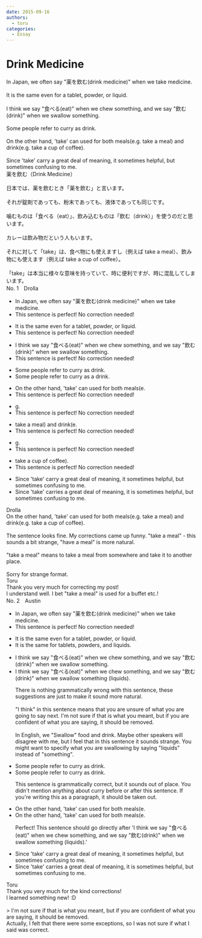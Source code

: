 ```yaml
---
date: 2015-09-16
authors:
  - toru
categories:
  - Essay
---
```


<h1 id="subject_show">Drink Medicine</h1>
<div class="date" hidden>Sep 16, 2015 11:19</div>
<div id="post"><div id="body_show_ori">
In Japan, we often say "薬を飲む(drink medicine)" when we take medicine.<br/><br/>It is the same even for a tablet, powder, or liquid.<br/><br/>I think we say "食べる(eat)" when we chew something, and we say "飲む(drink)" when we swallow something. <br/><br/>Some people refer to curry as drink.<br/><br/>On the other hand, 'take' can used for both meals(e.g. take a meal) and drink(e.g. take a cup of coffee).<br/><br/>Since 'take' carry a great deal of meaning, it sometimes helpful, but sometimes confusing to me.
</div></div>

<!-- more -->

<div id="post_ja"><div id="body_show_mo">
薬を飲む（Drink Medicine）<br/><br/>日本では、薬を飲むとき「薬を飲む」と言います。<br/><br/>それが錠剤であっても、粉末であっても、液体であっても同じです。<br/><br/>噛むものは「食べる（eat）」、飲み込むものは「飲む（drink）」を使うのだと思います。<br/><br/>カレーは飲み物だという人もいます。<br/><br/>それに対して「take」は、食べ物にも使えますし（例えば take a meal）、飲み物にも使えます（例えば take a cup of coffee）。<br/><br/>「take」は本当に様々な意味を持っていて、時に便利ですが、時に混乱してしまいます。
</div></div>
<div id="block"><div class="first_name"> No. 1　<span class="just_name">Drolla</span></div><div id="block2">
<ul class="correction_field">
<li class="incorrect">In Japan, we often say "薬を飲む(drink medicine)" when we take medicine.</li>
<li class="corrected perfect">This sentence is perfect! No correction needed!</li>
</ul>
<ul class="correction_field">
<li class="incorrect">It is the same even for a tablet, powder, or liquid.</li>
<li class="corrected perfect">This sentence is perfect! No correction needed!</li>
</ul>
<ul class="correction_field">
<li class="incorrect">I think we say "食べる(eat)" when we chew something, and we say "飲む(drink)" when we swallow something.</li>
<li class="corrected perfect">This sentence is perfect! No correction needed!</li>
</ul>
<ul class="correction_field">
<li class="incorrect">Some people refer to curry as drink.</li>
<li class="corrected correct">
Some people refer to curry as <span class="f_red">a</span> drink.
</li>
</ul>
<ul class="correction_field">
<li class="incorrect">On the other hand, 'take' can used for both meals(e.</li>
<li class="corrected perfect">This sentence is perfect! No correction needed!</li>
</ul>
<ul class="correction_field">
<li class="incorrect">g.</li>
<li class="corrected perfect">This sentence is perfect! No correction needed!</li>
</ul>
<ul class="correction_field">
<li class="incorrect">take a meal) and drink(e.</li>
<li class="corrected perfect">This sentence is perfect! No correction needed!</li>
</ul>
<ul class="correction_field">
<li class="incorrect">g.</li>
<li class="corrected perfect">This sentence is perfect! No correction needed!</li>
</ul>
<ul class="correction_field">
<li class="incorrect">take a cup of coffee).</li>
<li class="corrected perfect">This sentence is perfect! No correction needed!</li>
</ul>
<ul class="correction_field">
<li class="incorrect">Since 'take' carry a great deal of meaning, it sometimes helpful, but sometimes confusing to me.</li>
<li class="corrected correct">
Since 'take' <span class="f_red">carries </span>a great deal of meaning, it <span class="f_red">is </span>sometimes helpful, but sometimes confusing to me.
</li>
</ul>
</div><div class="name"><span class="just_name">Drolla</span><br>
On the other hand, 'take' can used for both meals(e.g. take a meal) and drink(e.g. take a cup of coffee).<br/><br/>The sentence looks fine. My corrections came up funny. "take a meal" - this sounds a bit strange, "have a meal" is more natural.<br/><br/>"take a meal" means to take a meal from somewhere and take it to another place.<br/><br/>Sorry for strange format.
</div>
<div class="name"><span class="just_name">Toru</span><br>
Thank you very much for correcting my post!<br/>I understand well. I bet "take a meal" is used for a buffet etc.!
</div>
</div>
<div id="block"><div class="first_name"> No. 2　<span class="just_name">Austin</span></div><div id="block2">
<ul class="correction_field">
<li class="incorrect">In Japan, we often say "薬を飲む(drink medicine)" when we take medicine.</li>
<li class="corrected perfect">This sentence is perfect! No correction needed!</li>
</ul>
<ul class="correction_field">
<li class="incorrect">It is the same even for a tablet, powder, or liquid.</li>
<li class="corrected correct">
It is the same for tablet<span class="f_red">s</span>, powder<span class="f_red">s</span>, <span class="f_blue">and</span> liquid<span class="f_red">s</span>.
</li>
</ul>
<ul class="correction_field">
<li class="incorrect">I think we say "食べる(eat)" when we chew something, and we say "飲む(drink)" when we swallow something.</li>
<li class="corrected correct">
<span class="f_gray">I think </span>we say "食べる(eat)" when we chew something, and we say "飲む(drink)" when we <span class="f_gray">swallow</span> <span class="f_gray">something </span><span class="f_blue">(liquids)</span><span class="f_gray">.</span>
<p class="correction_comment">There is nothing grammatically wrong with this sentence, these suggestions are just to make it sound more natural.<br/><br/>"I think" in this sentence means that you are unsure of what you are going to say next. I'm not sure if that is what you meant, but if you are confident of what you are saying, it should be removed.<br/><br/>In English, we "Swallow" food and drink. Maybe other speakers will disagree with me, but I feel that in this sentence it sounds strange. You might want to specify what you are swallowing by saying "liquids" instead of "something".</p>
</li>
</ul>
<ul class="correction_field">
<li class="incorrect">Some people refer to curry as drink.</li>
<li class="corrected correct">
Some people refer to curry as drink.
<p class="correction_comment">This sentence is grammatically correct, but it sounds out of place. You didn't mention anything about curry before or after this sentence. If you're writing this as a paragraph, it should be taken out.</p>
</li>
</ul>
<ul class="correction_field">
<li class="incorrect">On the other hand, 'take' can used for both meals(e.</li>
<li class="corrected correct">
On the other hand, 'take' can used for both meals(e.
<p class="correction_comment">Perfect! This sentence should go directly after 'I think we say "食べる(eat)" when we chew something, and we say "飲む(drink)" when we swallow something (liquids).'</p>
</li>
</ul>
<ul class="correction_field">
<li class="incorrect">Since 'take' carry a great deal of meaning, it sometimes helpful, but sometimes confusing to me.</li>
<li class="corrected correct">
Since 'take' <span class="f_blue">carries</span> a great deal of meaning, it <span class="f_blue">is </span>sometimes helpful, but sometimes confusing to me.
</li>
</ul>
</div><div class="name"><span class="just_name">Toru</span><br>
Thank you very much for the kind corrections!<br/>I learned something new! :D<br/><br/>&gt; I'm not sure if that is what you meant, but if you are confident of what you are saying, it should be removed.<br/>Actually, I felt that there were some exceptions, so I was not sure if what I said was correct.
</div>
</div>
